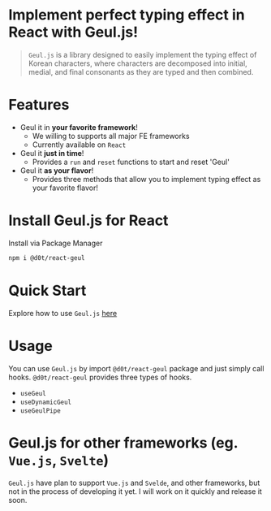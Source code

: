# Implement perfect typing effect in React with Geul.js!

> `Geul.js` is a library designed to easily implement the typing effect of Korean characters, where characters are decomposed into initial, medial, and final consonants as they are typed and then combined.

# Features

- Geul it in **your favorite framework**!
  - We willing to supports all major FE frameworks
  - Currently available on `React`
- Geul it **just in time**!
  - Provides a `run` and `reset` functions to start and reset 'Geul'
- Geul it **as your flavor**!
  - Provides three methods that allow you to implement typing effect as your favorite flavor!

# Install Geul.js for React

Install via Package Manager

```sh
npm i @d0t/react-geul
```

# Quick Start

Explore how to use `Geul.js` [here](https://seungrodotlee.github.io/dot/geul-js/)

# Usage

You can use `Geul.js` by import `@d0t/react-geul` package and just simply call hooks. `@d0t/react-geul` provides three types of hooks.

- `useGeul`
- `useDynamicGeul`
- `useGeulPipe`

# Geul.js for other frameworks (eg. `Vue.js`, `Svelte`)

`Geul.js` have plan to support `Vue.js` and `Svelde`, and other frameworks,
but not in the process of developing it yet.
I will work on it quickly and release it soon.
